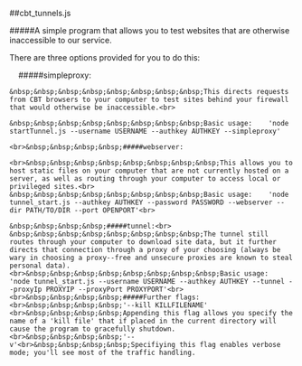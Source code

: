 ##cbt_tunnels.js 

#####A simple program that allows you to test websites that are otherwise inaccessible to our service.

There are three options provided for you to do this:

&nbsp;&nbsp;&nbsp;&nbsp;#####simpleproxy:<br>

	&nbsp;&nbsp;&nbsp;&nbsp;&nbsp;&nbsp;&nbsp;&nbsp;This directs requests from CBT browsers to your computer to test sites behind your firewall that would otherwise be inaccessible.<br>

	&nbsp;&nbsp;&nbsp;&nbsp;&nbsp;&nbsp;&nbsp;&nbsp;Basic usage:    'node startTunnel.js --username USERNAME --authkey AUTHKEY --simpleproxy'

	<br>&nbsp;&nbsp;&nbsp;&nbsp;#####webserver:

	<br>&nbsp;&nbsp;&nbsp;&nbsp;&nbsp;&nbsp;&nbsp;&nbsp;This allows you to host static files on your computer that are not currently hosted on a server, as well as routing through your computer to access local or privileged sites.<br>
	&nbsp;&nbsp;&nbsp;&nbsp;&nbsp;&nbsp;&nbsp;&nbsp;Basic usage:    'node tunnel_start.js --authkey AUTHKEY --password PASSWORD --webserver --dir PATH/TO/DIR --port OPENPORT'<br>

	&nbsp;&nbsp;&nbsp;&nbsp;#####tunnel:<br>
	&nbsp;&nbsp;&nbsp;&nbsp;&nbsp;&nbsp;&nbsp;&nbsp;The tunnel still routes through your computer to download site data, but it further directs that connection through a proxy of your choosing (always be wary in choosing a proxy--free and unsecure proxies are known to steal personal data).<br>&nbsp;&nbsp;&nbsp;&nbsp;&nbsp;&nbsp;&nbsp;&nbsp;Basic usage:    'node tunnel_start.js --username USERNAME --authkey AUTHKEY --tunnel --proxyIp PROXYIP --proxyPort PROXYPORT'<br><br>&nbsp;&nbsp;&nbsp;&nbsp;#####Further flags:<br>&nbsp;&nbsp;&nbsp;&nbsp;'--kill KILLFILENAME'  <br>&nbsp;&nbsp;&nbsp;&nbsp;Appending this flag allows you specify the name of a 'kill file' that if placed in the current directory will cause the program to gracefully shutdown.<br>&nbsp;&nbsp;&nbsp;&nbsp;'--v'<br>&nbsp;&nbsp;&nbsp;&nbsp;Specifiying this flag enables verbose mode; you'll see most of the traffic handling.
